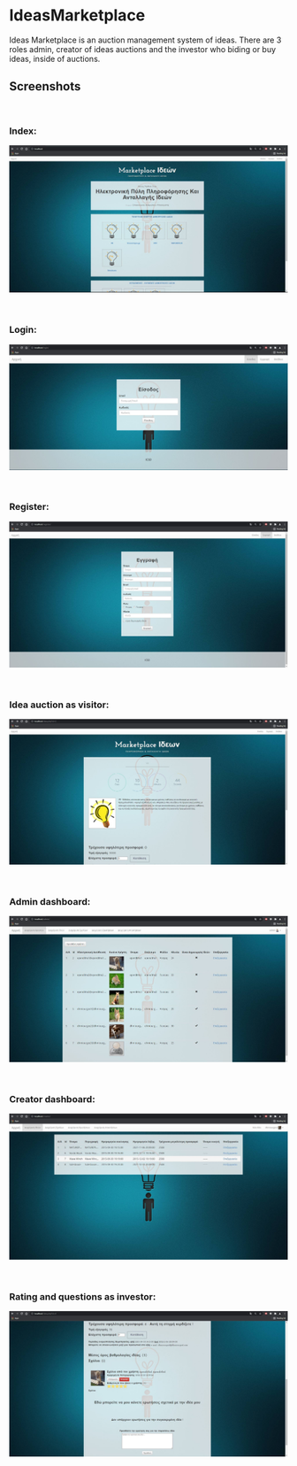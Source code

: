 # IdeasMarketplace
Ideas Marketplace is an auction management system of ideas. There are 3 roles admin, creator of ideas auctions and the investor who biding or buy ideas, inside of auctions.

## Screenshots
<br><h3>Index:</h3>
![index](/screenshots/index.JPG)

<br><h3>Login:</h3>
![login](/screenshots/login.JPG)

<br><h3>Register:</h3>
![register](/screenshots/register.JPG)

<br><h3>Idea auction as visitor:</h3>
![idea_auction](/screenshots/idea_auction.JPG)

<br><h3>Admin dashboard:</h3>
![admin_dashboard](/screenshots/admin_dashboard.JPG)

<br><h3>Creator dashboard:</h3>
![creator_dashboard](/screenshots/creator_dashboard.JPG)

<br><h3>Rating and questions as investor:</h3>
![rating_questions](/screenshots/rating_questions.JPG)

